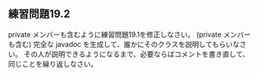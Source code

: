 ## 練習問題19.2

private メンバーも含むように練習問題19.1を修正しなさい。
(private メンバーも含む) 完全な javadoc を生成して、誰かにそのクラスを説明してもらいなさい。
その人が説明できるようになるまで、必要ならばコメントを書き直して、同じことを繰り返しなさい。
